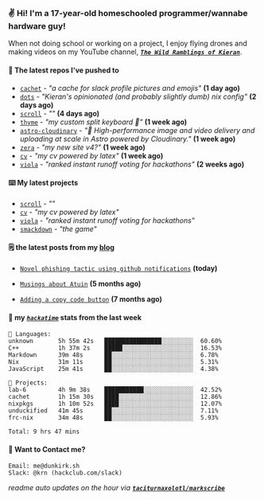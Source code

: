 ### ✌️ Hi! I'm a 17-year-old homeschooled programmer/wannabe hardware guy!

When not doing school or working on a project, I enjoy flying drones and making videos on my YouTube channel, [**_`The Wild Ramblings of Kieran`_**](https://youtube.com/@kieran.rambles).

#### 👷 The latest repos I've pushed to

- [`cachet`](https://github.com/taciturnaxolotl/cachet) - _"a cache for slack profile pictures and emojis"_ **(1 day ago)**
- [`dots`](https://github.com/taciturnaxolotl/dots) - _"Kieran's opinionated (and probably slightly dumb) nix config"_ **(2 days ago)**
- [`scroll`](https://github.com/taciturnaxolotl/scroll) - _""_ **(4 days ago)**
- [`thyme`](https://github.com/taciturnaxolotl/thyme) - _"my custom split keyboard 🫶"_ **(1 week ago)**
- [`astro-cloudinary`](https://github.com/cloudinary-community/astro-cloudinary) - _"🚀 High-performance image and video delivery and uploading at scale in Astro powered by Cloudinary."_ **(1 week ago)**
- [`zera`](https://github.com/taciturnaxolotl/zera) - _"my new site v4?"_ **(1 week ago)**
- [`cv`](https://github.com/taciturnaxolotl/cv) - _"my cv powered by latex"_ **(1 week ago)**
- [`viola`](https://github.com/taciturnaxolotl/viola) - _"ranked instant runoff voting for hackathons"_ **(2 weeks ago)**

#### ⌨️ My latest projects

- [`scroll`](https://github.com/taciturnaxolotl/scroll) - _""_
- [`cv`](https://github.com/taciturnaxolotl/cv) - _"my cv powered by latex"_
- [`viola`](https://github.com/taciturnaxolotl/viola) - _"ranked instant runoff voting for hackathons"_
- [`smackdown`](https://github.com/taciturnaxolotl/smackdown) - _"the game"_

#### 🗒️ the latest posts from my [blog](https://dunkirk.sh)

- [`Novel phishing tactic using github notifications`](https://dunkirk.sh/blog/github-phishing/) **(today)**

- [`Musings about Atuin`](https://dunkirk.sh/blog/atuin/) **(5 months ago)**

- [`Adding a copy code button`](https://dunkirk.sh/blog/adding-a-copy-button/) **(7 months ago)**



#### 📡 my [_`hackatime`_](https://waka.hackclub.com) stats from the last week

```text
💾 Languages:
unknown       5h 55m 42s   ████████████████░░░░░░░░░  60.60%
C++           1h 37m 2s    █████░░░░░░░░░░░░░░░░░░░░  16.53%
Markdown      39m 48s      ██░░░░░░░░░░░░░░░░░░░░░░░  6.78%
Nix           31m 11s      ██░░░░░░░░░░░░░░░░░░░░░░░  5.31%
JavaScript    25m 41s      ██░░░░░░░░░░░░░░░░░░░░░░░  4.38%

💼 Projects:
lab-6         4h 9m 38s    ███████████░░░░░░░░░░░░░░  42.52%
cachet        1h 15m 30s   ████░░░░░░░░░░░░░░░░░░░░░  12.86%
nixpkgs       1h 10m 52s   ████░░░░░░░░░░░░░░░░░░░░░  12.07%
unduckified   41m 45s      ██░░░░░░░░░░░░░░░░░░░░░░░  7.11%
frc-nix       34m 48s      ██░░░░░░░░░░░░░░░░░░░░░░░  5.93%

Total: 9 hrs 47 mins
```

#### 📮 Want to Contact me?

```text
Email: me@dunkirk.sh
Slack: @krn (hackclub.com/slack)
```

_readme auto updates on the hour via [**`taciturnaxolotl/markscribe`**](https://github.com/taciturnaxolotl/markscribe)_
